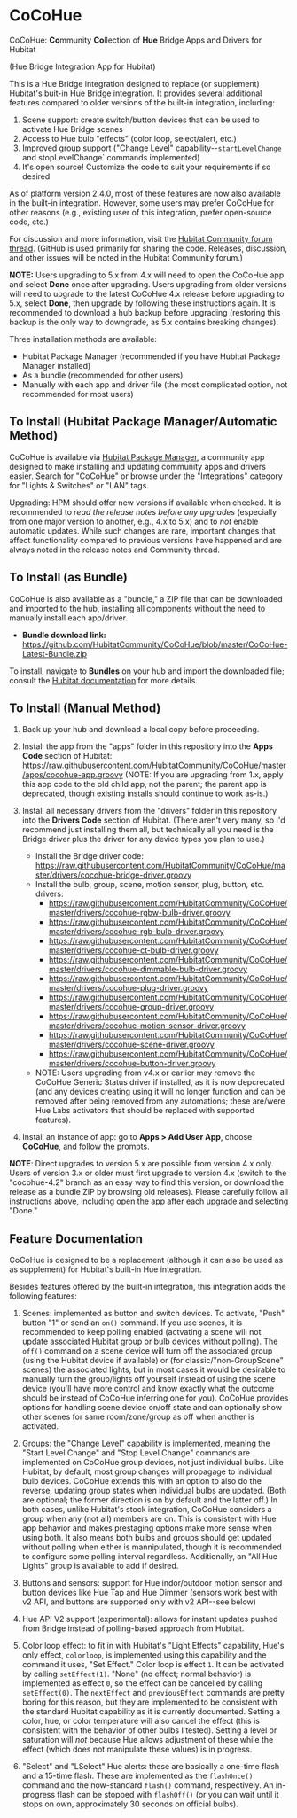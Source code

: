 # CoCoHue
CoCoHue: <b>Co</b>mmunity <b>Co</b>llection of <b>Hue</b> Bridge Apps and Drivers for Hubitat

(Hue Bridge Integration App for Hubitat)

This is a Hue Bridge integration designed to replace (or supplement) Hubitat's buit-in Hue Bridge
integration. It provides several additional features compared to older versions of the built-in integration, including:
1. Scene support: create switch/button devices that can be used to activate Hue Bridge scenes
2. Access to Hue bulb "effects" (color loop, select/alert, etc.)
3. Improved group support ("Change Level" capability--`startLevelChange` and stopLevelChange` commands implemented)
4. It's open source! Customize the code to suit your requirements if so desired

As of platform version 2.4.0, most of these features are now also available in the built-in integration. However,
some users may prefer CoCoHue for other reasons (e.g., existing user of this integration, prefer open-source code, 
etc.)

For discussion and more information, visit the <a href="https://community.hubitat.com/t/release-cocohue-hue-bridge-integration-including-scenes/27978">Hubitat Community forum thread</a>. (GitHub is used primarily for sharing the code. Releases, discussion, and other issues will be noted in the Hubitat Community forum.)

**NOTE:** Users upgrading to 5.x from 4.x will need to open the CoCoHue app and select **Done** once after upgrading. Users upgrading from older versions will need to upgrade to the latest CoCoHue 4.x release before upgrading to 5.x, select **Done**, then upgrade by following these instructions again. It is recommended to download a hub backup before upgrading (restoring this backup is the only way to downgrade, as 5.x contains breaking changes).

Three installation methods are available:
- Hubitat Package Manager (recommended if you have Hubitat Package Manager installed)
- As a bundle (recommended for other users)
- Manually with each app and driver file (the most complicated option, not recommended for most users)

## To Install (Hubitat Package Manager/Automatic Method)

CoCoHue is available via <a href="https://community.hubitat.com/t/beta-hubitat-package-manager/38016">Hubitat Package
Manager</a>, a community app designed to make installing and updating community apps and drivers easier. Search for
"CoCoHue" or browse under the "Integrations" category for "Lights & Switches" or "LAN" tags.

Upgrading: HPM should offer new versions if available when checked. It is recommended to *read the release notes before
any upgrades* (especially from one major version to another, e.g., 4.x to 5.x) and to *not* enable automatic
updates. While such changes are rare, important changes that affect functionality compared to previous versions have
happened and are always noted in the release notes and Community thread.

## To Install (as Bundle)

CoCoHue is also available as a "bundle," a ZIP file that can be downloaded and imported to the hub, installing
all components without the need to manually install each app/driver.

* **Bundle download link:** https://github.com/HubitatCommunity/CoCoHue/blob/master/CoCoHue-Latest-Bundle.zip

To install, navigate to **Bundles** on your hub and import the downloaded file; consult
the <a href="https://docs2.hubitat.com/en/user-interface/developer/bundles">Hubitat documentation</a>
for more details.

## To Install (Manual Method)
1. Back up your hub and download a local copy before proceeding.

2. Install the app  from the "apps" folder in this repository into the **Apps Code** section of Hubitat: https://raw.githubusercontent.com/HubitatCommunity/CoCoHue/master/apps/cocohue-app.groovy
(NOTE: If you are upgrading from 1.x, apply this app code to the old child app, not the parent; the parent app is deprecated, though existing installs should continue to work as-is.)

3. Install all necessary drivers from the "drivers" folder in this repository into the **Drivers Code** section of Hubitat. (There aren't very many, so I'd recommend just installing them all, but technically all you need is the Bridge driver plus the driver for any device types you plan to use.)
    * Install the Bridge driver code: https://raw.githubusercontent.com/HubitatCommunity/CoCoHue/master/drivers/cocohue-bridge-driver.groovy
    * Install the bulb, group, scene, motion sensor, plug, button, etc. drivers:
      * https://raw.githubusercontent.com/HubitatCommunity/CoCoHue/master/drivers/cocohue-rgbw-bulb-driver.groovy
      * https://raw.githubusercontent.com/HubitatCommunity/CoCoHue/master/drivers/cocohue-rgb-bulb-driver.groovy
      * https://raw.githubusercontent.com/HubitatCommunity/CoCoHue/master/drivers/cocohue-ct-bulb-driver.groovy
      * https://raw.githubusercontent.com/HubitatCommunity/CoCoHue/master/drivers/cocohue-dimmable-bulb-driver.groovy
      * https://raw.githubusercontent.com/HubitatCommunity/CoCoHue/master/drivers/cocohue-plug-driver.groovy
      * https://raw.githubusercontent.com/HubitatCommunity/CoCoHue/master/drivers/cocohue-group-driver.groovy
      * https://raw.githubusercontent.com/HubitatCommunity/CoCoHue/master/drivers/cocohue-motion-sensor-driver.groovy
      * https://raw.githubusercontent.com/HubitatCommunity/CoCoHue/master/drivers/cocohue-scene-driver.groovy
      * https://raw.githubusercontent.com/HubitatCommunity/CoCoHue/master/drivers/cocohue-button-driver.groovy
    * NOTE: Users upgrading from v4.x or earlier may remove the CoCoHue Generic Status driver if installed, as it is now depcrecated (and any devices creating using it will no longer function and can be removed after being removed from any automations; these are/were Hue Labs activators that should be replaced with supported features).

4. Install an instance of app: go to **Apps > Add User App**, choose **CoCoHue**, and follow the prompts.

**NOTE**: Direct upgrades to version 5.x are possible from version 4.x only. Users of version 3.x or older must first
upgrade to version 4.x (switch to the "cocohue-4.2" branch as an easy way to find this version, or download the release as a
bundle ZIP by browsing old releases). Please carefully follow all instructions above, including open the app after each
upgrade and selecting "Done."

## Feature Documentation
CoCoHue is designed to be a replacement (although it can also be used as as supplement) for Hubitat's built-in Hue integration.

Besides features offered by the built-in integration, this integration adds the following features:

1. Scenes: implemented as button and switch devices. To activate, "Push" button "1" or send an `on()` command. If you use
scenes, it is recommended to keep polling enabled (actvating a scene will not update associated Hubitat group or bulb
devices without polling). The `off()` command on a scene device will turn off the associated group (using the Hubitat device if
available) or (for classic/"non-GroupScene" scenes) the associated lights, but in most cases it would be desirable to manually
turn the group/lights off yourself instead of using the scene device (you'll have more control and know exactly what the outcome
should be instead of CoCoHue inferring one for you). CoCoHue provides options for handling scene device on/off state and can
optionally show other scenes for same room/zone/group as off when another is activated.

2. Groups: the "Change Level" capability is implemented, meaning the "Start Level Change" and "Stop Level Change" commands are
implemented on CoCoHue group devices, not just individual bulbs. Like Hubitat, by default, most group changes will propagage to
individual bulb devices. CoCoHue extends this with an option to also do the reverse, updating group states when individual bulbs are
updated. (Both are optional; the former direction is on by default and the latter off.) In both cases, unlike Hubitat's
stock integration, CoCoHue considers a group when any (not all) members are on. This is consistent with Hue app
behavior and makes prestaging options make more sense when using both. It also means both bulbs and groups should get
updated without polling when either is mannipulated, though it is recommended to configure some polling interval
regardless. Additionally, an "All Hue Lights" group is available to add if desired.

3. Buttons and sensors: support for Hue indor/outdoor motion sensor and button devices like Hue Tap and Hue Dimmer (sensors work best with v2 API, and buttons are supported only with v2 API--see below)

4. Hue API V2 support (experimental): allows for instant updates pushed from Bridge instead of polling-based approach from Hubitat.

5. Color loop effect: to fit in with Hubitat's "Light Effects" capability, Hue's only effect, `colorloop`, is implemented using
this capability and the command it uses, "Set Effect." Color loop is effect `1`. It can be activated by calling `setEffect(1)`.
"None" (no effect; normal behavior) is implemented as effect `0`, so the effect can be cancelled by calling `setEffect(0)`.
The `nextEffect` and `previousEffect` commands are pretty boring for this reason, but they are implemented to be consistent with
the standard Hubitat capability as it is currently documented. Setting a color, hue, or color temperature will also cancel the effect
(this is consistent with the behavior of other bulbs I tested). Setting a level or saturation will *not* because Hue allows adjustment
of these while the effect (which does not manipulate these values) is in progress.

6. "Select" and "LSelect" Hue alerts: these are basically a one-time flash and a 15-time flash. These are implemented as the
`flashOnce()` command and the now-standard `flash()` command, respectively. An in-progress flash can be stopped
with `flashOff()` (or you can wait until it stops on own, approximately 30 seconds on official bulbs).